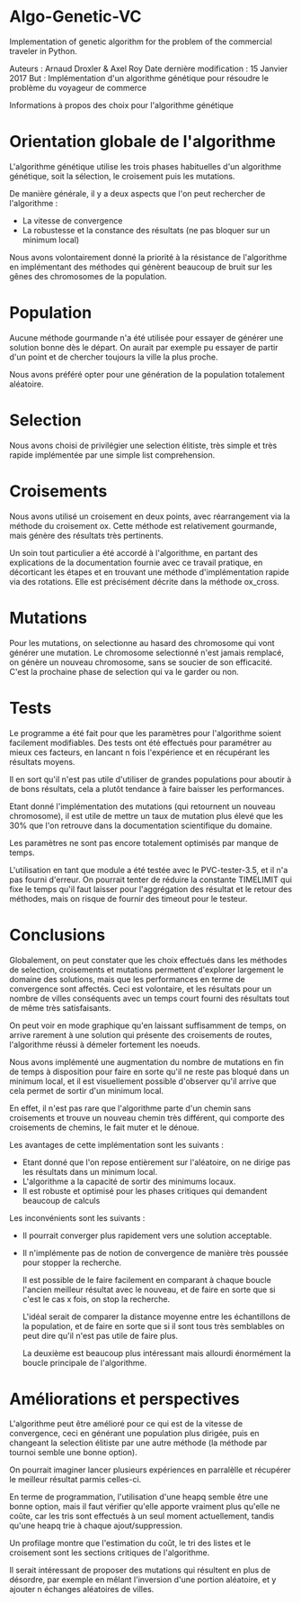 # Algo-Genetic-VC

Implementation of genetic algorithm for the problem of the commercial traveler in Python.

Auteurs                      : Arnaud Droxler & Axel Roy
Date dernière modification   : 15 Janvier 2017
But                          : Implémentation d'un algorithme génétique pour résoudre
                               le problème du voyageur de commerce

Informations à propos des choix pour l'algorithme génétique

# Orientation globale de l'algorithme

L'algorithme génétique utilise les trois phases habituelles d'un algorithme génétique,
soit la sélection, le croisement puis les mutations.

De manière générale, il y a deux aspects que l'on peut rechercher de l'algorithme :
* La vitesse de convergence
* La robustesse et la constance des résultats (ne pas bloquer sur un minimum local)

Nous avons volontairement donné la priorité à la résistance de l'algorithme en
implémentant des méthodes qui génèrent beaucoup de bruit sur les gênes des chromosomes
de la population.

#                                     Population

Aucune méthode gourmande n'a été utilisée pour essayer de générer une solution bonne
dès le départ. On aurait par exemple pu essayer de partir d'un point et de chercher
toujours la ville la plus proche.

Nous avons préféré opter pour une génération de la population totalement aléatoire.

# Selection

Nous avons choisi de privilégier une selection élitiste, très simple et très rapide
implémentée par une simple list comprehension.

# Croisements

Nous avons utilisé un croisement en deux points, avec réarrangement via la
méthode du croisement ox. Cette méthode est relativement gourmande, mais génère des
résultats très pertinents.

Un soin tout particulier a été accordé à l'algorithme, en partant des explications
de la documentation fournie avec ce travail pratique, en décorticant les étapes et
en trouvant une méthode d'implémentation rapide via des rotations. Elle est
précisément décrite dans la méthode ox_cross.

# Mutations

Pour les mutations, on selectionne au hasard des chromosome qui vont générer
une mutation. Le chromosome selectionné n'est jamais remplacé, on génère un nouveau
chromosome, sans se soucier de son efficacité. C'est la prochaine phase de selection
qui va le garder ou non.

# Tests

Le programme a été fait pour que les paramètres pour l'algorithme soient facilement
modifiables. Des tests ont été effectués pour paramétrer au mieux ces facteurs, en
lancant n fois l'expérience et en récupérant les résultats moyens.

Il en sort qu'il n'est pas utile d'utiliser de grandes populations pour aboutir à
de bons résultats, cela a plutôt tendance à faire baisser les performances.

Etant donné l'implémentation des mutations (qui retournent un nouveau chromosome),
il est utile de mettre un taux de mutation plus élevé que les 30% que l'on retrouve
dans la documentation scientifique du domaine.

Les paramètres ne sont pas encore totalement optimisés par manque de temps.

L'utilisation en tant que module a été testée avec le PVC-tester-3.5, et il n'a
pas fourni d'erreur. On pourrait tenter de réduire la constante TIMELIMIT qui fixe
le temps qu'il faut laisser pour l'aggrégation des résultat et le retour des
méthodes, mais on risque de fournir des timeout pour le testeur.

# Conclusions

Globalement, on peut constater que les choix effectués dans les méthodes de selection,
croisements et mutations permettent d'explorer largement le domaine des solutions,
mais que les performances en terme de convergence sont affectés. Ceci est volontaire,
et les résultats pour un nombre de villes conséquents avec un temps court fourni des
résultats tout de même très satisfaisants.

On peut voir en mode graphique qu'en laissant suffisamment de temps, on arrive rarement
à une solution qui présente des croisements de routes, l'algorithme réussi à démeler
fortement les noeuds.

Nous avons implémenté une augmentation du nombre de mutations en fin de temps à disposition
pour faire en sorte qu'il ne reste pas bloqué dans un minimum local, et il est visuellement
possible d'observer qu'il arrive que cela permet de sortir d'un minimum local.

En effet, il n'est pas rare que l'algorithme parte d'un chemin sans croisements
et trouve un nouveau chemin très différent, qui comporte des croisements de chemins,
le fait muter et le dénoue.

Les avantages de cette implémentation sont les suivants :

* Etant donné que l'on repose entièrement sur l'aléatoire, on ne dirige pas
  les résultats dans un minimum local.
* L'algorithme a la capacité de sortir des minimums locaux.
* Il est robuste et optimisé pour les phases critiques qui demandent beaucoup
  de calculs

Les inconvénients sont les suivants :

* Il pourrait converger plus rapidement vers une solution acceptable.
* Il n'implémente pas de notion de convergence de manière très poussée pour stopper la recherche.

  Il est possible de le faire facilement en comparant à chaque boucle l'ancien
  meilleur résultat avec le nouveau, et de faire en sorte que si c'est le cas
  x fois, on stop la recherche.

  L'idéal serait de comparer la distance moyenne entre les échantillons de
  la population, et de faire en sorte que si il sont tous très semblables on
  peut dire qu'il n'est pas utile de faire plus.

  La deuxième est beaucoup plus intéressant mais allourdi énormément la boucle
  principale de l'algorithme.

# Améliorations et perspectives

L'algorithme peut être amélioré pour ce qui est de la vitesse de convergence,
ceci en générant une population plus dirigée, puis en changeant la selection
élitiste par une autre méthode (la méthode par tournoi semble une bonne option).

On pourrait imaginer lancer plusieurs expériences en parralèlle et récupérer
le meilleur résultat parmis celles-ci.

En terme de programmation, l'utilisation d'une heapq semble être une bonne
option, mais il faut vérifier qu'elle apporte vraiment plus qu'elle ne coûte,
car les tris sont effectués à un seul moment actuellement, tandis qu'une heapq
trie à chaque ajout/suppression.

Un profilage montre que l'estimation du coût, le tri des listes et le croisement
sont les sections critiques de l'algorithme.

Il serait intéressant de proposer des mutations qui résultent en plus de désordre,
par exemple en mêlant l'inversion d'une portion aléatoire, et y ajouter n échanges
aléatoires de villes.
